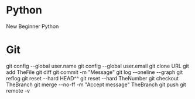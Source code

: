 # Python
New Beginner Python

# Git
git config --global user.name
git config --global user.email
git clone URL
git add TheFile
git diff
git commit -m "Message"
git log --oneline --graph
git reflog
git reset --hard HEAD^^
git reset --hard TheNumber
git checkout TheBranch
git merge --no-ff -m "Accept message" TheBranch
git push
git remote -v
